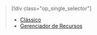 > [!div class="op_single_selector"]
> * [Clássico](../articles/virtual-machines/virtual-machines-windows-classic-troubleshoot-deployment-new-vm.md)
> * [Gerenciador de Recursos](../articles/virtual-machines/virtual-machines-windows-troubleshoot-deployment-new-vm.md)
> 
> 

